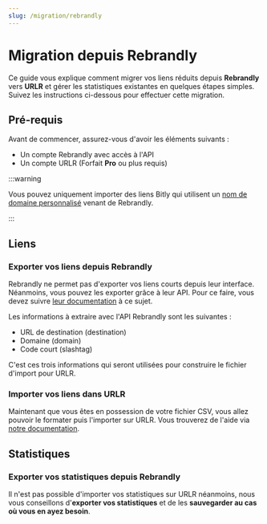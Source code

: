 ```yaml
---
slug: /migration/rebrandly
---
```


# Migration depuis Rebrandly

Ce guide vous explique comment migrer vos liens réduits depuis **Rebrandly** vers **URLR** et gérer les statistiques existantes en quelques étapes simples. Suivez les instructions ci-dessous pour effectuer cette migration.

## Pré-requis

Avant de commencer, assurez-vous d'avoir les éléments suivants :

- Un compte Rebrandly avec accès à l'API
- Un compte URLR (Forfait **Pro** ou plus requis)

:::warning

Vous pouvez uniquement importer des liens Bitly qui utilisent un [nom de domaine personnalisé](https://support.rebrandly.com/hc/en-us/articles/224917167-What-is-a-Custom-Branded-Domain-Name) venant de Rebrandly.

:::

## Liens

### Exporter vos liens depuis Rebrandly

Rebrandly ne permet pas d'exporter vos liens courts depuis leur interface. Néanmoins, vous pouvez les exporter grâce à leur API. Pour ce faire, vous devez suivre [leur documentation](https://developers.rebrandly.com/recipes/export-links-to-csv) à ce sujet.

Les informations à extraire avec l'API Rebrandly sont les suivantes :

- URL de destination (destination)
- Domaine (domain)
- Code court (slashtag)

C'est ces trois informations qui seront utilisées pour construire le fichier d'import pour URLR.

### Importer vos liens dans URLR

Maintenant que vous êtes en possession de votre fichier CSV, vous allez pouvoir le formater puis l'importer sur URLR. Vous trouverez de l'aide via [notre documentation](imports/link.md).

## Statistiques

### Exporter vos statistiques depuis Rebrandly

Il n'est pas possible d'importer vos statistiques sur URLR néanmoins, nous vous conseillons d'**exporter vos statistiques** et de les **sauvegarder au cas où vous en ayez besoin**.
